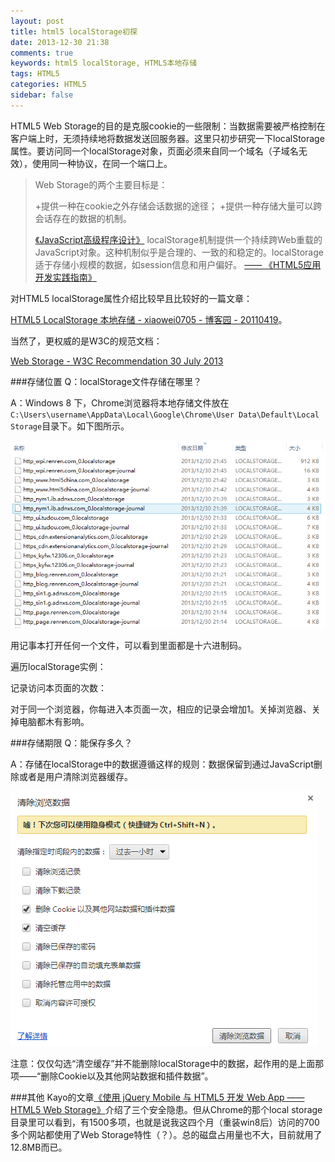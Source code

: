 ```yaml
---
layout: post
title: html5 localStorage初探
date: 2013-12-30 21:38
comments: true
keywords: html5 localStorage, HTML5本地存储
tags: HTML5
categories: HTML5
sidebar: false
---
```

HTML5 Web Storage的目的是克服cookie的一些限制：当数据需要被严格控制在客户端上时，无须持续地将数据发送回服务器。这里只初步研究一下localStorage属性。要访问同一个localStorage对象，页面必须来自同一个域名（子域名无效），使用同一种协议，在同一个端口上。

<!--more-->

> Web Storage的两个主要目标是：
>
> +提供一种在cookie之外存储会话数据的途径；
> +提供一种存储大量可以跨会话存在的数据的机制。
>
> <a href="http://book.douban.com/subject/10546125/" name="10546125" class="douban_book" target="_blank">《JavaScript高级程序设计》</a>
> localStorage机制提供一个持续跨Web重载的JavaScript对象。这种机制似乎是合理的、一致的和稳定的。localStorage适于存储小规模的数据，如session信息和用户偏好。
> <a href="http://book.douban.com/subject/23058345/" class="douban_book" name="23058345" target="_blank" title="HTML5应用开发实践指南"> —— 《HTML5应用开发实践指南》</a>

对HTML5 localStorage属性介绍比较早且比较好的一篇文章：

<a href="http://www.cnblogs.com/xiaowei0705/archive/2011/04/19/2021372.html" target="_blank">HTML5 LocalStorage 本地存储 - xiaowei0705 - 博客园 - 20110419</a>。

当然了，更权威的是W3C的规范文档：

<a href="http://www.w3.org/TR/webstorage/" target="_blank">Web Storage - W3C Recommendation 30 July 2013</a>

###存储位置
Q：localStorage文件存储在哪里？

A：Windows 8 下，Chrome浏览器将本地存储文件放在`C:\Users\username\AppData\Local\Google\Chrome\User Data\Default\Local Storage`目录下。如下图所示。

<img src="/images/blog/html5/20131230/chrome_localstorage_dir.PNG" title="localStorage of Chrome on win8">

用记事本打开任何一个文件，可以看到里面都是十六进制码。

遍历localStorage实例：

<div id="enum_localstorage" class="output"></div>

记录访问本页面的次数：

<p id="readCountRes_p" class="output"><span id="readCountRes"></span>对于同一个浏览器，你每进入本页面一次，相应的记录会增加1。关掉浏览器、关掉电脑都木有影响。</p>


###存储期限
Q：能保存多久？

A：存储在localStorage中的数据遵循这样的规则：数据保留到通过JavaScript删除或者是用户清除浏览器缓存。

<img src="/images/blog/html5/20131230/clearCache.PNG" title="clear localStorage Cache of Chrome on win8">

注意：仅仅勾选“清空缓存”并不能删除localStorage中的数据，起作用的是上面那项——“删除Cookie以及其他网站数据和插件数据”。

###其他
Kayo的文章<a href="http://kayosite.com/web-app-by-jquery-mobile-and-html5-web-storage.html" target="_blank">《使用 jQuery Mobile 与 HTML5 开发 Web App —— HTML5 Web Storage》</a>介绍了三个安全隐患。但从Chrome的那个local storage目录里可以看到，有1500多项，也就是说我这四个月（重装win8后）访问的700多个网站都使用了Web Storage特性（？）。总的磁盘占用量也不大，目前就用了12.8MB而已。

<script type="text/javascript">
window.onload = readCount;

function readCount(){
	if(window.localStorage){
	   //支持localStorage
	   var length = localStorage.length;
	   var count = localStorage['count'];
	   	if(count == null){
	   		count = 1;
	   	}else{
	   		count = Number(count) + 1;
	   	}

	   	// 遍历并输出当前localStorage对象中的属性
	   	var html_enum_ls ='';
	   	html_enum_ls += '本页面的localStorage对象共有<span style="font-weight:bold;color:blue;font-size:1.2em;"> ' + length +' </span>个属性，它们是：'
	   	html_enum_ls += '<ul>';
	   	for (var key in localStorage){
		   html_enum_ls += '<li>' + key +'</li>';
		}
		html_enum_ls += '</ul>';
	   	$('#enum_localstorage').html(html_enum_ls);

	   	// 输出访问本页面的次数
	   	$('#readCountRes').html('根据localStorage里的数据我们知道，你的浏览器访问本页面共计<span style="font-weight:bold;color:blue;font-size:1.2em;"> '+ (count-1) +' </span>次。');
	   	localStorage.count = count;
	}else {
		$('#readCountRes_p').html('你的浏览器不支持localStorage特性……换个更新的浏览器吧~~');
	}
}
</script>